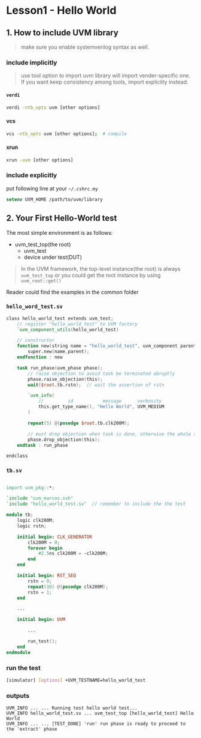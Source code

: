 # Lesson1 - Hello World

## 1. How to include UVM library

> make sure you enable systemverilog syntax as well.

### include implicitly

> use tool option to import uvm library will import vender-specific one.
> If you want keep consistency among tools, import explicitly instead.

#### **`verdi`**

```bash
verdi -ntb_opts uvm [other options]
```

#### vcs

```bash
vcs -ntb_opts uvm [other options];  # compile
```

#### xrun

```bash
xrun -uvm [other options]
```

### include explicitly

put following line at your `~/.cshrc.my`

```Tcsh
setenv UVM_HOME /path/to/uvm/library
```

## 2. Your First Hello-World test

The most simple environment is as follows:

- uvm_test_top(the root)
  - uvm_test
  - device under test(DUT)

>In the UVM framework, the top-level instance(the root) is always `uvm_test_top` or you could get the root instance by using `uvm_root::get()`

Reader could find the examples in the common folder

### **`hello_word_test.sv`**

```verilog
class hello_world_test extends uvm_test;
    // register "hello_world_test" to UVM factory
    `uvm_component_utils(hello_world_test)

    // constructor
    function new(string name = "hello_world_test", uvm_component parent=null);
        super.new(name,parent);
    endfunction : new

    task run_phase(uvm_phase phase);
        // raise objection to avoid task be terminated abruptly
        phase.raise_objection(this);
        wait($root.tb.rstn);  // wait the assertion of rstn

        `uvm_info(
            //         id           message      verbosity
            this.get_type_name(), "Hello World", UVM_MEDIUM
        )

        repeat(5) @(posedge $root.tb.clk200M);

        // must drop objection when task is done, otherwise the whole test will not be terminated
        phase.drop_objection(this);  
    endtask : run_phase

endclass
```

### **`tb.sv`**

```verilog

import uvm_pkg::*;

`include "uvm_marcos.svh"
`include "hello_world_test.sv"  // remember to include the the test

module tb;
    logic clk200M;
    logic rstn;

    initial begin: CLK_GENERATOR
        clk200M = 0;
        forever begin
            #2.5ns clk200M = ~clk200M;
        end
    end

    initial begin: RST_SEQ
        rstn = 0;   
        repeat(10) @(posedge clk200M);
        rstn = 1;
    end

    ...

    initial begin: UVM

        ...

        run_test();
    end
endmodule
```

### **run the test**

```bash
[simulator] [options] +UVM_TESTNAME=hello_world_test
```

### **outputs**

```text
UVM_INFO ... ... Running test hello world test...
UVM_INFO hello_world_test.sv ... uvm_test_top [hello_world_test] Hello World
UVM_INFO ... ... [TEST_DONE] 'run' run phase is ready to proceed to the 'extract' phase
```
